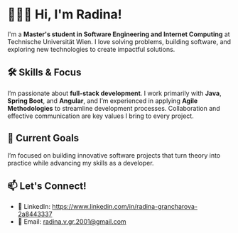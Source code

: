 # 👩🏻‍💻 Hi, I'm Radina!  

I'm a **Master's student in Software Engineering and Internet Computing** at Technische Universität Wien. I love solving problems, building software, and exploring new technologies to create impactful solutions.  


## 🛠 Skills & Focus  

I’m passionate about **full-stack development**. I work primarily with **Java**, **Spring Boot**, and **Angular**, and I’m experienced in applying **Agile Methodologies** to streamline development processes. Collaboration and effective communication are key values I bring to every project.  


## 🌟 Current Goals  

I’m focused on building innovative software projects that turn theory into practice while advancing my skills as a developer.

## 📫 Let's Connect!  
- 💼 LinkedIn:  https://www.linkedin.com/in/radina-grancharova-2a8443337
- 📧 Email: radina.v.gr.2001@gmail.com 
